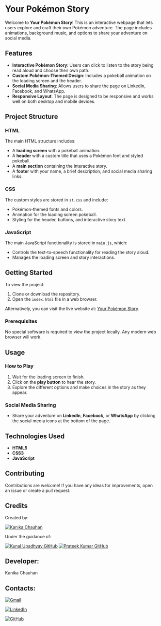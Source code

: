 
# Your Pokémon Story


Welcome to **Your Pokémon Story**! This is an interactive webpage that lets users explore and craft their own Pokémon adventure. The page includes animations, background music, and options to share your adventure on social media.

## Features
- **Interactive Pokémon Story**: Users can click to listen to the story being read aloud and choose their own path.
- **Custom Pokémon-Themed Design**: Includes a pokeball animation on the loading screen and the header.
- **Social Media Sharing**: Allows users to share the page on LinkedIn, Facebook, and WhatsApp.
- **Responsive Layout**: The page is designed to be responsive and works well on both desktop and mobile devices.

## Project Structure

### HTML
The main HTML structure includes:
- A **loading screen** with a pokeball animation.
- A **header** with a custom title that uses a Pokémon font and styled pokeball.
- A **main section** containing the interactive story.
- A **footer** with your name, a brief description, and social media sharing links.

### CSS
The custom styles are stored in `st.css` and include:
- Pokémon-themed fonts and colors.
- Animation for the loading screen pokeball.
- Styling for the header, buttons, and interactive story text.

### JavaScript
The main JavaScript functionality is stored in `main.js`, which:
- Controls the text-to-speech functionality for reading the story aloud.
- Manages the loading screen and story interactions.

## Getting Started

To view the project:

1. Clone or download the repository.
2. Open the `index.html` file in a web browser.

Alternatively, you can visit the live website at: [Your Pokémon Story](https://pokestory.netlify.app/).

### Prerequisites

No special software is required to view the project locally. Any modern web browser will work.

## Usage

### How to Play
1. Wait for the loading screen to finish.
2. Click on the **play button** to hear the story.
3. Explore the different options and make choices in the story as they appear.

### Social Media Sharing
- Share your adventure on **LinkedIn**, **Facebook**, or **WhatsApp** by clicking the social media icons at the bottom of the page.

## Technologies Used
- **HTML5**
- **CSS3**
- **JavaScript**


## Contributing

Contributions are welcome! If you have any ideas for improvements, open an issue or create a pull request.

## Credits
Created by:

[![Kanika Chauhan](https://img.shields.io/badge/Kanika_Chauhan-GitHub-00F79?logo=github&logoColor=white&style=for-the-badge)](https://github.com/Kanika1305) 

Under the guidance of:


[![Kunal Upadhyay GitHub](https://img.shields.io/badge/Kunal_Upadhyay-GitHub-red?logo=github&style=for-the-badge)](https://github.com/Kunal-Upadhyay)               [![Prateek Kumar GitHub](https://img.shields.io/badge/Prateek_Kumar-GitHub-red?logo=github&style=for-the-badge)](https://github.com/geeekdude)





## Developer:
Kanika Chauhan

## Contacts:

[![Gmail](https://img.shields.io/badge/-Gmail-D14836?logo=gmail&logoColor=white&style=for-the-badge)](mailto:kanika13c@gmail.com)


[![LinkedIn](https://img.shields.io/badge/-LinkedIn-blue?logo=linkedin&logoColor=white&style=for-the-badge)](https://www.linkedin.com/in/kanika-chauhandb13/)

[![GitHub](https://img.shields.io/badge/-GitHub-181717?logo=github&logoColor=white&style=for-the-badge)](https://github.com/Kanika1305)


